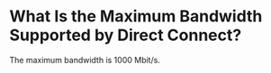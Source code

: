 # What Is the Maximum Bandwidth Supported by Direct Connect?<a name="dc_faq_0003"></a>

The maximum bandwidth is 1000 Mbit/s.

